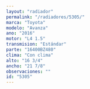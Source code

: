 ```yaml
---
layout: "radiador"
permalink: "/radiadores/5305/"
marca: "Toyota"
modelo: "Avanza"
ano: "2016"
motor: "L4 1.5"
transmision: "Estándar"
parte: "16400BZ480"
clima: "Con clima"
alto: "16 3/4"
ancho: "21 7/8"
observaciones: ""
id: "5305"
---
```



